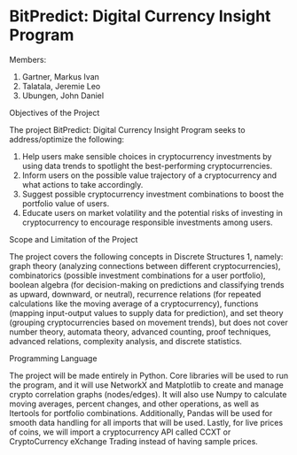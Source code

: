 # BitPredict: Digital Currency Insight Program
Members:
1. Gartner, Markus Ivan
2. Talatala, Jeremie Leo
3. Ubungen, John Daniel


Objectives of the Project

The project BitPredict: Digital Currency Insight Program seeks to address/optimize the following:

1. Help users make sensible choices in cryptocurrency investments by using data trends to spotlight the best-performing cryptocurrencies.
2. Inform users on the possible value trajectory of a cryptocurrency and what actions to take accordingly.
3. Suggest possible cryptocurrency investment combinations to boost the portfolio value of users.
4. Educate users on market volatility and the potential risks of investing in cryptocurrency to encourage responsible investments among users.


Scope and Limitation of the Project

The project covers the following concepts in Discrete Structures 1, namely: graph theory (analyzing connections between different cryptocurrencies), combinatorics (possible investment combinations for a user portfolio), boolean algebra (for decision-making on predictions and classifying trends as upward, downward, or neutral), recurrence relations (for repeated calculations like the moving average of a cryptocurrency), functions (mapping input-output values to supply data for prediction), and set theory (grouping cryptocurrencies based on movement trends), but does not cover number theory, automata theory, advanced counting, proof techniques, advanced relations, complexity analysis, and discrete statistics.

Programming Language

The project will be made entirely in Python. Core libraries will be used to run the program, and it will use NetworkX and Matplotlib to create and manage crypto correlation graphs (nodes/edges). It will also use Numpy to calculate moving averages, percent changes, and other operations, as well as Itertools for portfolio combinations. Additionally, Pandas will be used for smooth data handling for all imports that will be used. Lastly, for live prices of coins, we will import a cryptocurrency API called CCXT or CryptoCurrency eXchange Trading instead of having sample prices.

